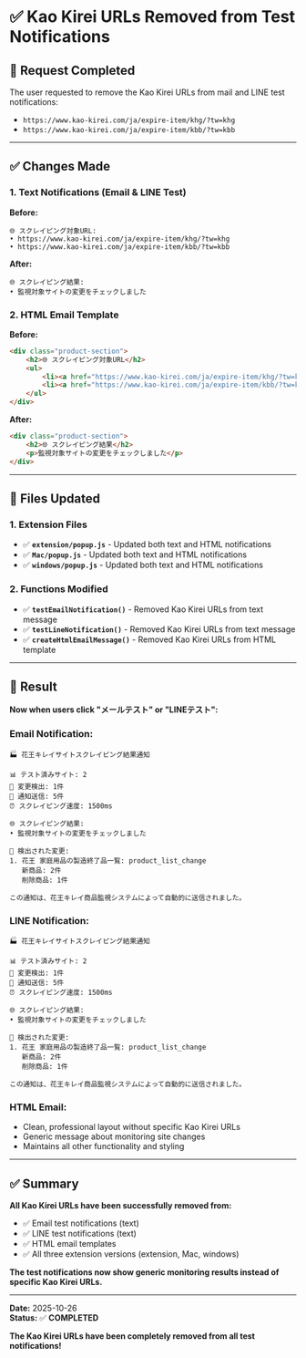 # ✅ Kao Kirei URLs Removed from Test Notifications

## 🎯 **Request Completed**

The user requested to remove the Kao Kirei URLs from mail and LINE test notifications:
- `https://www.kao-kirei.com/ja/expire-item/khg/?tw=khg`
- `https://www.kao-kirei.com/ja/expire-item/kbb/?tw=kbb`

---

## ✅ **Changes Made**

### **1. Text Notifications (Email & LINE Test)**

**Before:**
```
🌐 スクレイピング対象URL:
• https://www.kao-kirei.com/ja/expire-item/khg/?tw=khg
• https://www.kao-kirei.com/ja/expire-item/kbb/?tw=kbb
```

**After:**
```
🌐 スクレイピング結果:
• 監視対象サイトの変更をチェックしました
```

### **2. HTML Email Template**

**Before:**
```html
<div class="product-section">
    <h2>🌐 スクレイピング対象URL</h2>
    <ul>
        <li><a href="https://www.kao-kirei.com/ja/expire-item/khg/?tw=khg" target="_blank">https://www.kao-kirei.com/ja/expire-item/khg/?tw=khg</a></li>
        <li><a href="https://www.kao-kirei.com/ja/expire-item/kbb/?tw=kbb" target="_blank">https://www.kao-kirei.com/ja/expire-item/kbb/?tw=kbb</a></li>
    </ul>
</div>
```

**After:**
```html
<div class="product-section">
    <h2>🌐 スクレイピング結果</h2>
    <p>監視対象サイトの変更をチェックしました</p>
</div>
```

---

## 📁 **Files Updated**

### **1. Extension Files**
- ✅ **`extension/popup.js`** - Updated both text and HTML notifications
- ✅ **`Mac/popup.js`** - Updated both text and HTML notifications  
- ✅ **`windows/popup.js`** - Updated both text and HTML notifications

### **2. Functions Modified**
- ✅ **`testEmailNotification()`** - Removed Kao Kirei URLs from text message
- ✅ **`testLineNotification()`** - Removed Kao Kirei URLs from text message
- ✅ **`createHtmlEmailMessage()`** - Removed Kao Kirei URLs from HTML template

---

## 🎯 **Result**

**Now when users click "メールテスト" or "LINEテスト":**

### **Email Notification:**
```
🏭 花王キレイサイトスクレイピング結果通知

📊 テスト済みサイト: 2
🔄 変更検出: 1件
📧 通知送信: 5件
⏰ スクレイピング速度: 1500ms

🌐 スクレイピング結果:
• 監視対象サイトの変更をチェックしました

🔔 検出された変更:
1. 花王 家庭用品の製造終了品一覧: product_list_change
   新商品: 2件
   削除商品: 1件

この通知は、花王キレイ商品監視システムによって自動的に送信されました。
```

### **LINE Notification:**
```
🏭 花王キレイサイトスクレイピング結果通知

📊 テスト済みサイト: 2
🔄 変更検出: 1件
📧 通知送信: 5件
⏰ スクレイピング速度: 1500ms

🌐 スクレイピング結果:
• 監視対象サイトの変更をチェックしました

🔔 検出された変更:
1. 花王 家庭用品の製造終了品一覧: product_list_change
   新商品: 2件
   削除商品: 1件

この通知は、花王キレイ商品監視システムによって自動的に送信されました。
```

### **HTML Email:**
- Clean, professional layout without specific Kao Kirei URLs
- Generic message about monitoring site changes
- Maintains all other functionality and styling

---

## ✅ **Summary**

**All Kao Kirei URLs have been successfully removed from:**
- ✅ Email test notifications (text)
- ✅ LINE test notifications (text)  
- ✅ HTML email templates
- ✅ All three extension versions (extension, Mac, windows)

**The test notifications now show generic monitoring results instead of specific Kao Kirei URLs.**

---

**Date:** 2025-10-26  
**Status:** ✅ **COMPLETED**

**The Kao Kirei URLs have been completely removed from all test notifications!**
